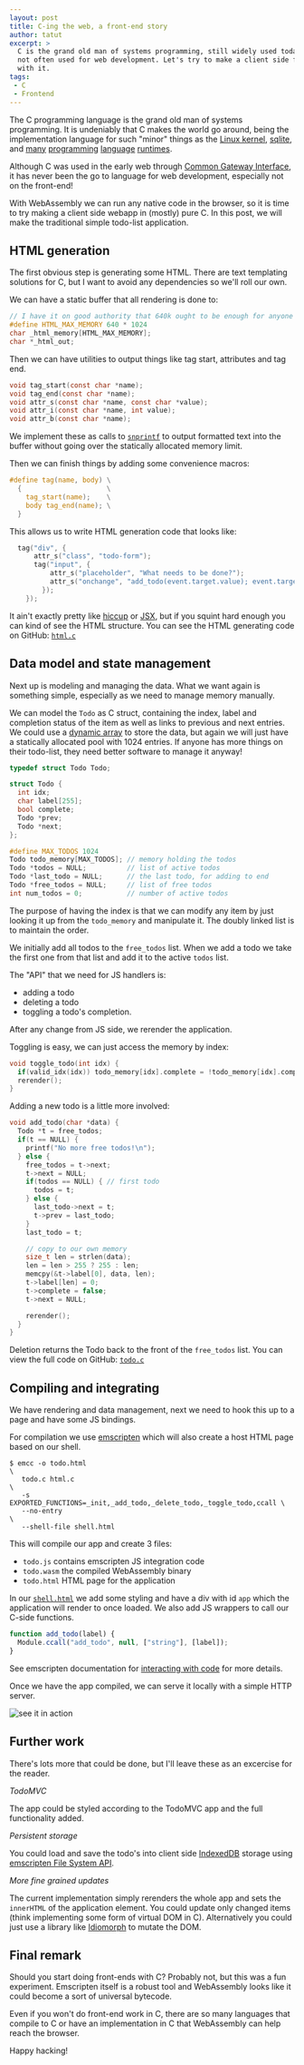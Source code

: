 ```yaml
---
layout: post
title: C-ing the web, a front-end story
author: tatut
excerpt: >
  C is the grand old man of systems programming, still widely used today, but
  not often used for web development. Let's try to make a client side front-end
  with it.
tags:
 - C
 - Frontend
---
```


The C programming language is the grand old man of systems programming.
It is undeniably that C makes the world go around, being the implementation
language for such "minor" things as the [Linux kernel](https://git.kernel.org/), [sqlite](https://sqlite.org/index.html), and [many](https://github.com/python/cpython) [programming](https://github.com/ruby/ruby) [language](https://github.com/SWI-Prolog/swipl-devel) [runtimes](https://github.com/Perl/perl5).

Although C was used in the early web through [Common Gateway Interface](https://en.wikipedia.org/wiki/Common_Gateway_Interface),
it has never been the go to language for web development, especially not on the front-end!

With WebAssembly we can run any native code in the browser, so it is time to try
making a client side webapp in (mostly) pure C. In this post, we will make the
traditional simple todo-list application.

## HTML generation

The first obvious step is generating some HTML. There are text templating solutions
for C, but I want to avoid any dependencies so we'll roll our own.

We can have a static buffer that all rendering is done to:
```c
// I have it on good authority that 640k ought to be enough for anyone
#define HTML_MAX_MEMORY 640 * 1024
char _html_memory[HTML_MAX_MEMORY];
char *_html_out;
```

Then we can have utilities to output things like tag start, attributes and tag end.
```c
void tag_start(const char *name);
void tag_end(const char *name);
void attr_s(const char *name, const char *value);
void attr_i(const char *name, int value);
void attr_b(const char *name);
```

We implement these as calls to [`snprintf`](https://www.geeksforgeeks.org/snprintf-c-library/) to output formatted text into the buffer
without going over the statically allocated memory limit.

Then we can finish things by adding some convenience macros:
```c
#define tag(name, body) \
  {                     \
    tag_start(name);    \
    body tag_end(name); \
  }
```

This allows us to write HTML generation code that looks like:
```c
  tag("div", {
      attr_s("class", "todo-form");
      tag("input", {
          attr_s("placeholder", "What needs to be done?");
          attr_s("onchange", "add_todo(event.target.value); event.target.value='';");
        });
    });
```

It ain't exactly pretty like [hiccup](https://github.com/weavejester/hiccup) or [JSX](https://react.dev/learn/writing-markup-with-jsx),
but if you squint hard enough you can kind of see the HTML structure.
You can see the HTML generating code on GitHub: [`html.c`](https://github.com/tatut/todoC/blob/main/html.c)

## Data model and state management

Next up is modeling and managing the data. What we want again is something simple,
especially as we need to manage memory manually.

We can model the `Todo` as C struct, containing the index, label and completion
status of the item as well as links to previous and next entries.
We could use a [dynamic array](https://www.geeksforgeeks.org/dynamic-array-in-c/)
to store the data, but again we will just have a statically allocated pool with 1024
entries. If anyone has more things on their todo-list, they need better software to
manage it anyway!

```c
typedef struct Todo Todo;

struct Todo {
  int idx;
  char label[255];
  bool complete;
  Todo *prev;
  Todo *next;
};

#define MAX_TODOS 1024
Todo todo_memory[MAX_TODOS]; // memory holding the todos
Todo *todos = NULL;          // list of active todos
Todo *last_todo = NULL;      // the last todo, for adding to end
Todo *free_todos = NULL;     // list of free todos
int num_todos = 0;           // number of active todos
```

The purpose of having the index is that we can modify any item by just looking
it up from the `todo_memory` and manipulate it. The doubly linked list is to
maintain the order.

We initially add all todos to the `free_todos` list. When we add a todo we take the
first one from that list and add it to the active `todos` list.

The "API" that we need for JS handlers is:
* adding a todo
* deleting a todo
* toggling a todo's completion.

After any change from JS side, we rerender the application.

Toggling is easy, we can just access the memory by index:
```c
void toggle_todo(int idx) {
  if(valid_idx(idx)) todo_memory[idx].complete = !todo_memory[idx].complete
  rerender();
}
```

Adding a new todo is a little more involved:
```c
void add_todo(char *data) {
  Todo *t = free_todos;
  if(t == NULL) {
    printf("No more free todos!\n");
  } else {
    free_todos = t->next;
    t->next = NULL;
    if(todos == NULL) { // first todo
      todos = t;
    } else {
      last_todo->next = t;
      t->prev = last_todo;
    }
    last_todo = t;

    // copy to our own memory
    size_t len = strlen(data);
    len = len > 255 ? 255 : len;
    memcpy(&t->label[0], data, len);
    t->label[len] = 0;
    t->complete = false;
    t->next = NULL;

    rerender();
  }
}
```

Deletion returns the Todo back to the front of the `free_todos` list.
You can view the full code on GitHub: [`todo.c`](https://github.com/tatut/todoC/blob/main/todo.c)

## Compiling and integrating

We have rendering and data management, next we need to hook this up to a page
and have some JS bindings.

For compilation we use [emscripten](https://emscripten.org) which will also create
a host HTML page based on our shell.

```shell
$ emcc -o todo.html                                                      \
   todo.c html.c                                                         \
   -s EXPORTED_FUNCTIONS=_init,_add_todo,_delete_todo,_toggle_todo,ccall \
   --no-entry                                                            \
   --shell-file shell.html
```

This will compile our app and create 3 files:
* `todo.js` contains emscripten JS integration code
* `todo.wasm` the compiled WebAssembly binary
* `todo.html` HTML page for the application

In our [`shell.html`](https://github.com/tatut/todoC/blob/main/shell.html) we add some
styling and have a div with id `app` which the application will render to once loaded.
We also add JS wrappers to call our C-side functions.

```javascript
function add_todo(label) {
  Module.ccall("add_todo", null, ["string"], [label]);
}
```

See emscripten documentation for [interacting with code](https://emscripten.org/docs/porting/connecting_cpp_and_javascript/Interacting-with-code.html)
for more details.

Once we have the app compiled, we can serve it locally with a simple HTTP server.

![see it in action](/img/2025-cing-the-web/todoC.gif)

## Further work

There's lots more that could be done, but I'll leave these as an excercise for the reader.

*TodoMVC*

The app could be styled according to the TodoMVC app and the full functionality added.

*Persistent storage*

You could load and save the todo's into client side [IndexedDB](https://en.wikipedia.org/wiki/Indexed_Database_API) storage
using [emscripten File System API](https://emscripten.org/docs/api_reference/Filesystem-API.html#filesystem-api-idbfs).

*More fine grained updates*

The current implementation simply rerenders the whole app and sets the `innerHTML` of the
application element. You could update only changed items (think implementing some form of virtual DOM
in C). Alternatively you could just use a library like [Idiomorph](https://github.com/bigskysoftware/idiomorph)
to mutate the DOM.

## Final remark

Should you start doing front-ends with C? Probably not, but this was a fun experiment.
Emscripten itself is a robust tool and WebAssembly looks like it could become a sort of
universal bytecode.

Even if you won't do front-end work in C, there are so many languages that compile to C
or have an implementation in C that WebAssembly can help reach the browser.

Happy hacking!
